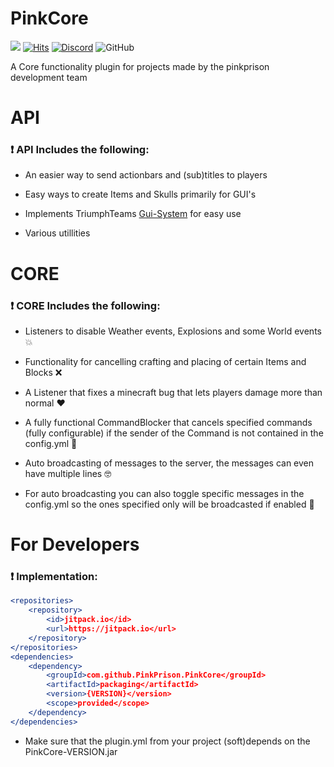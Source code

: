# PinkCore
[![](https://jitpack.io/v/PinkPrison/PinkCore.svg)](https://jitpack.io/#PinkPrison/PinkCore)
[![Hits](https://hits.seeyoufarm.com/api/count/incr/badge.svg?url=https%3A%2F%2Fgithub.com%2FPinkPrison%2FPinkCore&count_bg=%23FF00F6&title_bg=%23555555&icon=java.svg&icon_color=%23E7E7E7&title=hits&edge_flat=false)](https://hits.seeyoufarm.com)
[![Discord](https://img.shields.io/discord/708090408201476126?color=7289DA&label=Discord&logo=Discord&logoColor=white)](https://discord.gg/CxNVKtyKhr)
![GitHub](https://img.shields.io/github/license/PinkPrison/PinkCore?color=blue&label=License&logo=GitHub)

A Core functionality plugin for projects made by the pinkprison development team

# API

### :exclamation: API Includes the following:

- An easier way to send actionbars and (sub)titles to players

- Easy ways to create Items and Skulls primarily for GUI's

- Implements TriumphTeams [Gui-System](https://github.com/TriumphTeam/triumph-gui) for easy use

- Various utillities

# CORE

### :exclamation: CORE Includes the following:

- Listeners to disable Weather events, Explosions and some World events 💥

- Functionality for cancelling crafting and placing of certain Items and Blocks :x:

- A Listener that fixes a minecraft bug that lets players damage more than normal :heart:

- A fully functional CommandBlocker that cancels specified commands (fully configurable) if the sender of the Command is not contained in the config.yml 👮

- Auto broadcasting of messages to the server, the messages can even have multiple lines 🤓

- For auto broadcasting you can also toggle specific messages in the config.yml so the ones specified only will be broadcasted if enabled 📣

# For Developers

### :exclamation: Implementation:

``` apache maven
<repositories>
    <repository>
        <id>jitpack.io</id>
        <url>https://jitpack.io</url>
    </repository>
</repositories>
<dependencies>
    <dependency>
        <groupId>com.github.PinkPrison.PinkCore</groupId>
        <artifactId>packaging</artifactId>
        <version>{VERSION}</version>
        <scope>provided</scope>
    </dependency>
</dependencies>
```

- Make sure that the plugin.yml from your project (soft)depends on the PinkCore-VERSION.jar
